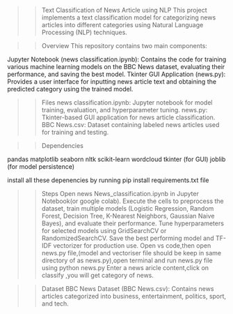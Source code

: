 >>Text Classification of News Article using NLP
  This project implements a text classification model for categorizing news articles into different categories using 
  Natural   Language Processing (NLP) techniques.

>>Overview
  This repository contains two main components:

  Jupyter Notebook (news classification.ipynb): Contains the code for training various machine learning models on the 
  BBC News dataset, evaluating their performance, and saving the best model.
  Tkinter GUI Application (news.py): Provides a user interface for inputting news article text and obtaining the 
  predicted category using the trained model.
  
>>Files
  news classification.ipynb: Jupyter notebook for model training, evaluation, and hyperparameter tuning.
  news.py: Tkinter-based GUI application for news article classification.
  BBC News.csv: Dataset containing labeled news articles used for training and testing.

>>Dependencies

  pandas
  matplotlib
  seaborn
  nltk
  scikit-learn
  wordcloud
  tkinter (for GUI)
  joblib (for model persistence)

  install all these depenencies by running pip install requirements.txt file

>>Steps
  Open news News_classification.ipynb in Jupyter Notebook(or google colab).
  Execute the cells to preprocess the dataset, train multiple models (Logistic Regression, Random Forest, Decision Tree,   K-Nearest Neighbors, Gaussian Naive Bayes), and evaluate their performance.
  Tune hyperparameters for selected models using GridSearchCV or RandomizedSearchCV.
  Save the best performing model and TF-IDF vectorizer for production use.
  Open vs code,then open news.py file,(model and vectoriser file should be keep in same directory of as news.py),open 
  terminal and run news.py file using python news.py
  Enter a news aricle content,click on classify ,you will get category of news.


>>Dataset
  BBC News Dataset (BBC News.csv): Contains news articles categorized into business, entertainment, politics, sport, and   tech.
